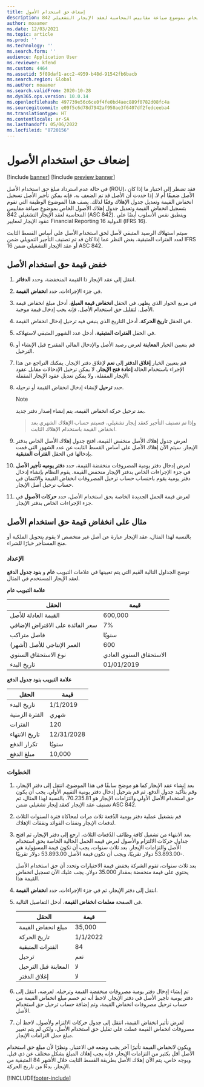 ```yaml
---
title: إضعاف حق استخدام الأصول
description: يصف هذا الموضوع الوظيفة التي تقوم بتسجيل انخفاض قيمة وتعديل جدول إهلاك الأصول الخاص بموضوع صياغة مقاييس المحاسبة لعقد الإيجار التشغيلي 842 (ASC 842).
author: moaamer
ms.date: 12/03/2021
ms.topic: article
ms.prod: ''
ms.technology: ''
ms.search.form: ''
audience: Application User
ms.reviewer: kfend
ms.custom: 4464
ms.assetid: 5f89daf1-acc2-4959-b48d-91542fb6bacb
ms.search.region: Global
ms.author: moaamer
ms.search.validFrom: 2020-10-28
ms.dyn365.ops.version: 10.0.14
ms.openlocfilehash: 497739e56c6ce0f4fe0bd4aec889f0782d08fc4a
ms.sourcegitcommit: e09f5c6d78d7942af950ae3f6407df2fedceeba4
ms.translationtype: HT
ms.contentlocale: ar-SA
ms.lasthandoff: 05/06/2022
ms.locfileid: "8720156"
---
```

# <a name="impair-right-of-use-assets"></a>إضعاف حق استخدام الأصول

[!include [banner](../includes/banner.md)]
[!include [preview banner](../includes/preview-banner.md)]

في حالة عدم استرداد مبلغ حق استخدام الأصل (ROU)، فقد تضطر إلى اختبار ما إذا كان الأصل ضعيفًا أم لا. إذا حددت أن الأصل قد تم الضعف به، فإنه يمكن تأجير الأصل تسجيل انخفاض القيمة وتعديل جدول الإهلاك وفقًا لذلك. يصف هذا الموضوع الوظيفة التي تقوم بتسجيل انخفاض القيمة وتعديل جدول إهلاك الأصول الخاص بموضوع صياغة مقاييس المحاسبة لعقد الإيجار التشغيلي 842 (ASC 842). وينطبق نفس الأسلوب أيضًا على عقود الإيجار لمعايير Financial Reporting الدولية 16 (IFRS 16).

سيتم استهلاك الرصيد المتبقي لأصل لحق استخدام الأصل على أساس القسط الثابت لعدد الفترات المتبقية، بغض النظر عما إذا كان قد تم تصنيف التأجير التمويلي ضمن IFRS 16 أو عقد الإيجار التشغيلي ضمن ASC 842.

## <a name="impair-an-rou-asset"></a>خفض قيمة حق استخدام الأصل

1. انتقل إلى عقد الإيجار ذا القيمة المنخفضة، وحدد **الدفاتر**.
2. في جزء الإجراءات، حدد **انخفاض القيمة**.
3. في مربع الحوار الذي يظهر، في الحقل **انخفاض قيمة المبلغ**، أدخل مبلغ انخفاض قيمة الأصل. لتقليل حق استخدام الأصل، فإنه يجب إدخال قيمة موجبة.
4. في الحقل **تاريخ الحركة**، أدخل التاريخ الذي ينبغي فيه ترحيل إدخال انخفاض القيمة.
5. في الحقل **الفترات المتبقية**، أدخل عدد الشهور المتبقي لاستهلاكه.
6. قم بتعيين الخيار **المعاينة** لعرض رصيد الأصل والإدخال المالي المقترح قبل الإنشاء أو الترحيل.
7. قم بتعيين الخيار **إغلاق الدفتر** إلى **نعم** لإغلاق دفتر الإيجار. يمكنك التراجع عن هذا الإجراء باستخدام الحالة **إعادة فتح الإيجار**. لا يمكن ترحيل الإدخالات مقابل عقود الإيجار المقفلة، ولا يمكن تعديل عقود الإيجار المقفلة. 
8. حدد **ترحيل** لإنشاء إدخال انخفاض القيمة أو ترحيله.

    > [!NOTE]
    > بعد ترحيل حركة انخفاض القيمة، يتم إنشاء إصدار دفتر جديد.

    > وإذا تم تصنيف التأجير كعقد إيجار تشغيلي، فسيتم حساب الإهلاك الشهري بعد انخفاض القيمة باستخدام الإهلاك الثابت.

9. لعرض جدول إهلاك الأصل منخفض القيمة، افتح جدول إهلاك الأصل الخاص بدفتر الإيجار. سيتم الآن إهلاك الأصل على أساس القسط الثابت عن عدد الشهور التي قمت بإدخالها في الحقل **الفترات المتبقية**.
10. لعرض إدخال دفتر يومية المصروفات منخفضة القيمة، حدد **دفتر يوميه تأجير الأصل** في جزء الإجراءات الخاص بدفتر الإيجار منخفض القيمة. يقوم النظام بإنشاء إدخال دفتر يومية يقوم باحتساب حساب ترحيل المصروفات انخفاض القيمة والائتمان في حساب ترحيل أصل الإيجار. 
11. لعرض قيمة الحمل الجديدة الخاصة بحق استخدام الأصل، حدد **حركات الأصول** في جزء الإجراءات الخاص بدفتر الإيجار.

## <a name="example-of-rou-asset-impairment"></a>مثال على انخفاض قيمة حق استخدام الأصل

بالنسبة لهذا المثال، عقد الإيجار عبارة عن أصل غير متخصص لا يقوم بتحويل الملكية أو منح المستأجر خيارًا للشراء.

### <a name="setup"></a>الإعداد

توضح الجداول التالية القيم التي يتم تعيينها في علامات التبويب **عام** و **بنود جدول الدفع** لعقد الإيجار المستخدم في المثال.

**علامة التبويب عام**

| الحقل                      | قيمة            |
|----------------------------|------------------|
| القيمة العادلة للأصل    | 600,000          |
| سعر الفائدة على الاقتراض الإضافي | 7%               |
| فاصل متراكب       | سنويُا         |
| العمر الإنتاجي للأصل (أشهر) | 600              |
| نوع الاستحقاق السنوي               | الاستحقاق السنوي العادي |
| تاريخ البدء          | 01/01/2019       |

**علامة التبويب بنود جدول الدفع**

| الحقل             | قيمة      |
|-------------------|------------|
| تاريخ البدء        | 1/1/2019   |
| الفترة الزمنية   | شهري    |
| الفترات           | 120        |
| تاريخ الانتهاء          | 12/31/2028 |
| تكرار الدفع | سنويُا   |
| مبلغ الدفع    | 10,000     |

### <a name="steps"></a>الخطوات

1. بعد إنشاء عقد الإيجار كما هو موضح سابقًا في هذا الموضوع، انتقل إلى دفتر الإيجار، وقم بتأكيد جدول الدفع. ثم قم بترحيل إدخال دفتر يومية التقييم الأولي. يجب أن يكون حق استخدام الأصل الأولي والتزامات الإيجار هو 70.235.81. بالنسبة لهذا المثال، تم تصنيف عقد الإيجار كعقد إيجار تشغيلي ضمن ASC 842.
2. قم بتشغيل عملية دفتر يومية الدُفعة ثلاث مرات لمحاكاة فترة السنوات الثلاث لدفعات الإيجار ونفقات الفوائد ونفقات الإهلاك.
3. بعد الانتهاء من تشغيل كافة وظائف الدُفعات الثلاث، ارجع إلى دفتر الإيجار، ثم افتح جداول حركات الالتزام والأصول لعرض قيمه الحمل الحالية الخاصة بحق استخدام الأصل والتزامات الإيجار. بعد ثلاث سنوات، يجب أن تكون قيمة المسؤولية هي -53.893.00 دولار تقريبًا، ويجب أن تكون قيمة الأصل 53.893.00 دولار تقريبًا. 

    بعد ثلاث سنوات، تقوم الشركة بخفض قيمة الاختبارات وتحدد أن حق استخدام الأصل يحتوي على قيمة منخفضة بمقدار 35.000 دولار. يجب عليك الآن تسجيل انخفاض القيمة هذا.
    
4. انتقل إلى دفتر الإيجار، ثم في جزء الإجراءات، حدد **انخفاض القيمة**.
5. في الصفحة **معلمات انخفاض القيمة**، أدخل التفاصيل التالية.

    | الحقل                  | قيمة    |
    |------------------------|----------|
    | مبلغ انخفاض القيمة      | 35,000   |
    | تاريخ الحركة       | 1/1/2022 |
    | الفترات المتبقية      | 84       |
    | ترحيل                   | نعم      |
    | المعاينة قبل الترحيل | لا       |
    | إغلاق الدفتر             | لا       |

6. تم إنشاء إدخال دفتر يومية مصروفات منخفضة القيمة وترحيله. لعرضه، انتقل إلى دفتر يومية تأجير الأصل في دفتر الإيجار. لاحظ أنه تم خصم مبلغ انخفاض القيمة من حساب ترحيل مصروفات انخفاض القيمة، وتم إضافة حساب ترحيل حق استخدام الأصل.

7. لعرض تأثير انخفاض القيمة، انتقل إلى جدول حركات الالتزام ولأصول. لاحظ أن مصروفات انخفاض القيمة عملت على تقليل حق استخدام الأصل، ولكن لم يتم تغيير مبلغ حمل التزامات الإيجار.

ويكون لانخفاض القيمة تأثيرًا آخر يجب وضعه في الاعتبار. ونظرًا لأن مبلغ حق استخدام الأصل أقل بكثير من التزامات الإيجار، فإنه يجب إهلاك المبلغ بشكل مختلف عن ذي قبل. وبوجه خاص، يتم الآن إهلاك الأصل بطريقة القسط الثابت خلال الأشهر 84 المتبقية من الإيجار، بدءًا من تاريخ الحركة.


[!INCLUDE[footer-include](../../includes/footer-banner.md)]

